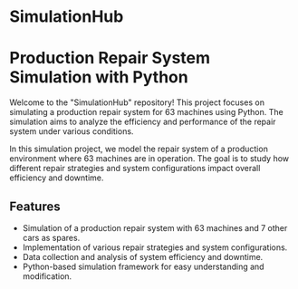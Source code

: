 # SimulationHub
# Production Repair System Simulation with Python

Welcome to the "SimulationHub" repository! This project focuses on simulating a production repair system for 63 machines using Python. The simulation aims to analyze the efficiency and performance of the repair system under various conditions.

In this simulation project, we model the repair system of a production environment where 63 machines are in operation. The goal is to study how different repair strategies and system configurations impact overall efficiency and downtime.

## Features

- Simulation of a production repair system with 63 machines and 7 other cars as spares.
- Implementation of various repair strategies and system configurations.
- Data collection and analysis of system efficiency and downtime.
- Python-based simulation framework for easy understanding and modification.
